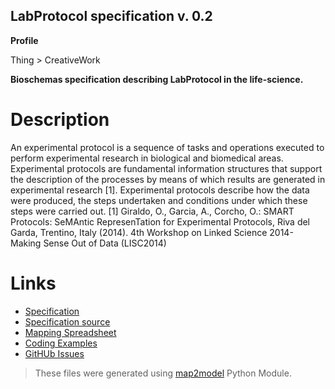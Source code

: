 ## LabProtocol specification v. 0.2 

**Profile** 

Thing > CreativeWork

**Bioschemas specification describing LabProtocol in the life-science.** 

# Description 
An experimental protocol is a sequence of tasks and operations executed to perform experimental research in biological and biomedical areas.
Experimental protocols are fundamental information structures that support the description of the processes by means of which results are generated in experimental research [1]. Experimental protocols describe how the data were produced, the steps undertaken and conditions under which these steps were carried out.
[1]  Giraldo, O., Garcia, A., Corcho, O.: SMART Protocols: SeMAntic RepresenTation for Experimental Protocols, Riva del Garda, Trentino, Italy (2014). 4th Workshop on Linked Science 2014- Making Sense Out of Data (LISC2014)
 
# Links 
- [Specification](http://bioschemas.org/bsc_specs/LabProtocol/specification/)
- [Specification source](specification.html)
- [Mapping Spreadsheet](https://docs.google.com/spreadsheets/d/1XjDEohCvIAc_VGExctGchLy4TqTfN6LpfIw1BxvWj_o/edit?usp=drivesdk)
- [Coding Examples](https://github.com/BioSchemas/specifications/tree/master/LabProtocol/examples)
- [GitHUb Issues](https://github.com/BioSchemas/bioschemas/labels/type%3A%20LabProtocol)
> These files were generated using [map2model](https://github.com/BioSchemas/map2model) Python Module.